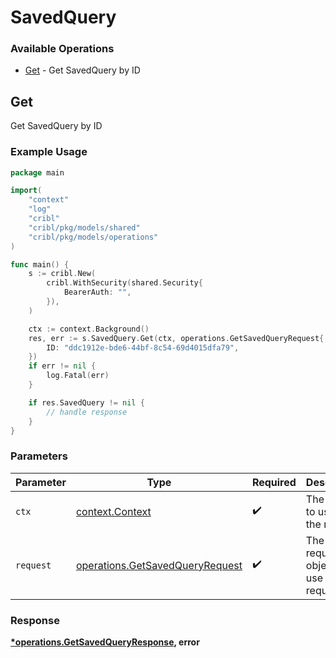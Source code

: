 # SavedQuery

### Available Operations

* [Get](#get) - Get SavedQuery by ID

## Get

Get SavedQuery by ID

### Example Usage

```go
package main

import(
	"context"
	"log"
	"cribl"
	"cribl/pkg/models/shared"
	"cribl/pkg/models/operations"
)

func main() {
    s := cribl.New(
        cribl.WithSecurity(shared.Security{
            BearerAuth: "",
        }),
    )

    ctx := context.Background()
    res, err := s.SavedQuery.Get(ctx, operations.GetSavedQueryRequest{
        ID: "ddc1912e-bde6-44bf-8c54-69d4015dfa79",
    })
    if err != nil {
        log.Fatal(err)
    }

    if res.SavedQuery != nil {
        // handle response
    }
}
```

### Parameters

| Parameter                                                                          | Type                                                                               | Required                                                                           | Description                                                                        |
| ---------------------------------------------------------------------------------- | ---------------------------------------------------------------------------------- | ---------------------------------------------------------------------------------- | ---------------------------------------------------------------------------------- |
| `ctx`                                                                              | [context.Context](https://pkg.go.dev/context#Context)                              | :heavy_check_mark:                                                                 | The context to use for the request.                                                |
| `request`                                                                          | [operations.GetSavedQueryRequest](../../models/operations/getsavedqueryrequest.md) | :heavy_check_mark:                                                                 | The request object to use for the request.                                         |


### Response

**[*operations.GetSavedQueryResponse](../../models/operations/getsavedqueryresponse.md), error**

